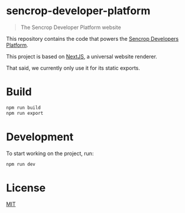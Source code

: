 <!--
# This file is automatically generated by a
# `metapak` module. Do NOT change it in
# place, your changes would be overriden.
-->

# sencrop-developer-platform
> The Sencrop Developer Platform website



[//]: # (::contents:start)

This repository contains the code that powers the [Sencrop Developers Platform](https://developers.sencrop.com).

This project is based on [NextJS](https://github.com/zeit/next.js/),
 a universal website renderer.

That said, we currently only use it for its
 static exports.

# Build
```sh
npm run build
npm run export
```

# Development
To start working on the project, run:
```sh
npm run dev
```

[//]: # (::contents:end)

# License
[MIT](https://github.com/sencrop/sencrop-developer-platform/blob/master/LICENSE.md)
